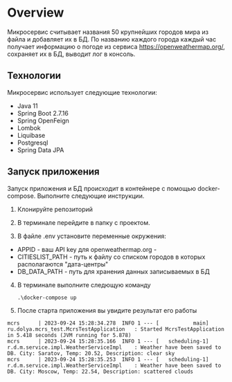# Overview
Микросервис считывает названия 50 крупнейших городов мира из файла и добавляет их в БД. По названию каждого города каждый час получает информацию о погоде из сервиса https://openweathermap.org/, сохраняет их в БД, выводит лог в консоль.

## Технологии

Микросервис использует следующие технологии:
- Java 11
- Spring Boot 2.7.16
- Spring OpenFeign
- Lombok
- Liquibase
- Postgresql
- Spring Data JPA

## Запуск приложения

Запуск приложения и БД происходит в контейнере с помощью docker-compose. Выполните следующие инструкции.

1. Клонируйте репозиторий

2. В терминале перейдите в папку с проектом.

3. В файле .env установите переменные окружения:
- APPID - ваш API key для openweathermap.org -
- CITIESLIST_PATH - путь к файлу со списком городов в которых располагаются "дата-центры"
- DB_DATA_PATH - путь для хранения данных записываемых в БД

4. В терминале выполните следющую команду
    ```
    .\docker-compose up
    ```

5. После старта приложения вы увидите результат его работы
 ```
mcrs      | 2023-09-24 15:28:34.278  INFO 1 --- [           main] ru.dolya.mcrs_test.McrsTestApplication   : Started McrsTestApplication in 5.418 seconds (JVM running for 5.878)
mcrs      | 2023-09-24 15:28:35.166  INFO 1 --- [   scheduling-1] r.d.m.service.impl.WeatherServiceImpl    : Weather have been saved to DB. City: Saratov, Temp: 20.52, Description: clear sky
mcrs      | 2023-09-24 15:28:35.253  INFO 1 --- [   scheduling-1] r.d.m.service.impl.WeatherServiceImpl    : Weather have been saved to DB. City: Moscow, Temp: 22.54, Description: scattered clouds
 ```
